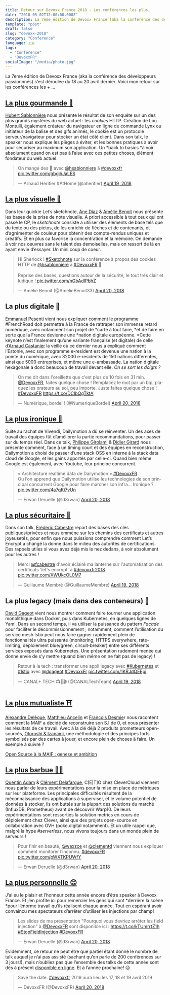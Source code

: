 ```yaml
---
title: Retour sur Devoxx France 2018 - Les conférences les plus…
date: "2018-05-02T12:00:00.000Z"
description: La 7ème édition de Devoxx France (aka la conférence des développeurs passionnnés) s’est déroulée du 18 au 20 avril dernier. Voici mon retour sur les conférences les + …
template: "post"
draft: false
slug: "devoxx-2018"
category: "Conference"
language: 🇫🇷
tags:
  - "Conference"
  - "DevoxxFR"
socialImage: "/media/photo.jpg"
---
```


La 7ème édition de Devoxx France (aka la conférence des développeurs passionnnés) s’est déroulée du 18 au 20 avril dernier. Voici mon retour sur les conférences les + …

## [La plus gourmande 🍪](https://cfp.devoxx.fr/2018/talk/NMW-2592/%23RetourAuxSources_:_%F0%9F%8D%AA_Les_cookies_HTTP)
[Hubert Sablonnière](https://twitter.com/hsablonniere) nous présente le résultat de son enquête sur un des plus grands mystères du web actuel : les *cookies* HTTP. Création de Lou Montulli, également créateur du navigateur en ligne de commande Lynx ou initiateur de la balise <blink/> et des gifs animés, le cookie est un protocole serveur/navigateur pour stocker un état côté client. Dans son talk, le speaker nous explique les pièges à éviter, et les bonnes pratiques à avoir pour sécuriser au maximum son application. Un *back to basics *à voir absolument quand on est pas à l’aise avec ces petites choses, élément fondateur du web actuel.

<blockquote class="twitter-tweet"><p lang="fr" dir="ltr">On mange des 🍪 avec <a href="https://twitter.com/hsablonniere?ref_src=twsrc%5Etfw">@hsablonniere</a> à <a href="https://twitter.com/hashtag/devoxxfr?src=hash&amp;ref_src=twsrc%5Etfw">#devoxxfr</a> <a href="https://t.co/gbgihJaLES">pic.twitter.com/gbgihJaLES</a></p>&mdash; Arnaud Héritier #AtHome (@aheritier) <a href="https://twitter.com/aheritier/status/986916041363206145?ref_src=twsrc%5Etfw">April 19, 2018</a></blockquote> <script async src="https://platform.twitter.com/widgets.js" charset="utf-8"></script>

## [La plus visuelle 🎨](https://cfp.devoxx.fr/2018/talk/LHA-6515/Let%E2%80%99s_Sketchnote_:_prise_de_notes_visuelle)
Dans leur quickie Let’s sketchnote, [Ane Diaz](https://twitter.com/ane_naiz) & [Amélie Benoit](https://twitter.com/AmelieBenoit33) nous présente les bases de la prise de note visuelle. A priori accessible à tout ceux qui ont passé le CP, le *sketchnote* consiste à utiliser des éléments de base tels que du texte ou des pictos, de les enrichir de flèches et de contenants, et d’agrémenter de couleur pour obtenir des compte-rendus uniques et créatifs. Et en plus ca favorise la concentration et la mémoire. On demande à voir nos oeuvres sans le talent des demoiselles, mais on ressort de là en ayant envie d’essayer. Un mini coup de coeur.

<blockquote class="twitter-tweet"><p lang="fr" dir="ltr">Hi Sherlock ! <a href="https://twitter.com/hashtag/Sketchnote?src=hash&amp;ref_src=twsrc%5Etfw">#Sketchnote</a> sur la conférence à propos des cookies HTTP de <a href="https://twitter.com/hsablonniere?ref_src=twsrc%5Etfw">@hsablonniere</a> à <a href="https://twitter.com/hashtag/DevoxxFR?src=hash&amp;ref_src=twsrc%5Etfw">#DevoxxFR</a> 🍪<br><br>Reprise des bases, questions autour de la sécurité, le tout très clair et ludique ! <a href="https://t.co/nGbAdIPbhZ">pic.twitter.com/nGbAdIPbhZ</a></p>&mdash; Amélie Benoit (@AmelieBenoit33) <a href="https://twitter.com/AmelieBenoit33/status/987330857051545600?ref_src=twsrc%5Etfw">April 20, 2018</a></blockquote> <script async src="https://platform.twitter.com/widgets.js" charset="utf-8"></script>

## La plus digitale 👋
[Emmanuel Pesenti](https://twitter.com/EmmanuelPESENTI) vient nous expliquer comment le programme #FrenchRoad doit permettre à la France de rattraper son immense retard numérique, avec notamment son projet de *carte à tout faire, *et de faire en sorte que la France devienne une *nation digitale européenne. *Cette keynote n’est finalement qu’une variante française (et digitale) de celle d’[Arnaud Castanier](https://twitter.com/arnocast) la veille où ce dernier nous a expliqué comment l’Estonie, avec son programme e-resident est devenue une nation à la pointe du numérique, avec 32000 e-residents de 150 nations différentes, ainsi que 5000 entreprises, et même une e-ambassade. La nation digitale hexagonale a donc beaucoup de travail devant elle. *On se sort les doigts ?*

<blockquote class="twitter-tweet"><p lang="fr" dir="ltr">On me dit dans l&#39;oreillette que c&#39;est plus de 10 fois en 31 min. <a href="https://twitter.com/DevoxxFR?ref_src=twsrc%5Etfw">@DevoxxFR</a>, faites quelque chose ! Remplacez le mot par un bip, plaquez les orateurs au sol, peu importe. Juste faites quelque chose ! <a href="https://twitter.com/hashtag/DevoxxFR?src=hash&amp;ref_src=twsrc%5Etfw">#DevoxxFR</a> <a href="https://t.co/DCIbQgTktA">https://t.co/DCIbQgTktA</a></p>&mdash; Numérique, bordel ! (@NumeriqueBordel) <a href="https://twitter.com/NumeriqueBordel/status/987233102425665541?ref_src=twsrc%5Etfw">April 20, 2018</a></blockquote> <script async src="https://platform.twitter.com/widgets.js" charset="utf-8"></script>

## [La plus ironique 🤔](https://cfp.devoxx.fr/2018/talk/KTY-9125/Architecture_Realtime_Data_de_Dailymotion)
Suite au rachat de Vivendi, Dailymotion a dû se réinventer. Un des axes de travail des équipes fût d’améliorer la partie recommandations, pour passer sur du temps réel. Dans ce talk, [Philippe Girolami](https://twitter.com/philgiro?lang=fr) & [Didier Girard](https://twitter.com/didiergirard) nous présente comment, face à un timing court et des équipes en reconstruction, Dailymotion a choisi de passer d’une stack OSS en interne à la stack data cloud de Google, et les gains apportés par celle-ci. Quand bien même Google est également, avec Youtube, leur principe concurrent.

<blockquote class="twitter-tweet"><p lang="fr" dir="ltr">« Architecture realtime data de Dailymotion » <a href="https://twitter.com/hashtag/DevoxxFR?src=hash&amp;ref_src=twsrc%5Etfw">#DevoxxFR</a> <br>Ou l’on apprend que Dailymotion utilise les technologies de son principal concurrent Google pour faire marcher son infra... Ironique ? <a href="https://t.co/4a7qKi7vUn">pic.twitter.com/4a7qKi7vUn</a></p>&mdash; Erwan Deruelle (@d3rwan) <a href="https://twitter.com/d3rwan/status/987337236093030400?ref_src=twsrc%5Etfw">April 20, 2018</a></blockquote> <script async src="https://platform.twitter.com/widgets.js" charset="utf-8"></script>

## [La plus sécuritaire 🔐](https://cfp.devoxx.fr/2018/talk/THX-0000/Balade_au_pays_de_%C2%ABLet's_Encrypt%C2%BB)
Dans son talk, [Frédéric Cabestre](https://twitter.com/fcabestre) repart des bases des clés publiques/privées et nous emmène sur les chemins des certificats et autres joyeusetés, pour enfin que nous puissions comprendre comment Let’s Encrypt a changé la donne dans le milieu des autorités de certifications. Des rappels utiles si vous avez déjà mis le nez dedans, à voir absolument pour les autres !

<blockquote class="twitter-tweet"><p lang="fr" dir="ltr">Merci <a href="https://twitter.com/fcabestre?ref_src=twsrc%5Etfw">@fcabestre</a> d&#39;avoir éclairé ma lanterne sur l&#39;automatisation des certificats &#39;let&#39;s encrypt&#39; à <a href="https://twitter.com/hashtag/devoxxfr2018?src=hash&amp;ref_src=twsrc%5Etfw">#devoxxfr2018</a> <a href="https://t.co/XWUkcOL0M7">pic.twitter.com/XWUkcOL0M7</a></p>&mdash; Guillaume Membré (@GuillaumeMembre) <a href="https://twitter.com/GuillaumeMembre/status/986962564126052358?ref_src=twsrc%5Etfw">April 19, 2018</a></blockquote> <script async src="https://platform.twitter.com/widgets.js" charset="utf-8"></script>

## La plus legacy (mais dans des conteneurs) 🚢
[David Gageot](https://twitter.com/dgageot) vient nous montrer comment faire tourner une application monolithique dans Docker, puis dans Kubernetes, en quelques lignes de Yaml. Dans un second temps, il va utiliser la puissance du pattern *Facade* pour faciliter le décommissionnement ; notamment, comment l’utilisation du service mesh Istio peut nous faire gagner rapidement plein de fonctionnalités ultra puissante (monitoring, HTTPS everywhere, rate-limiting, déploiement blue/green, circuit-breaker) entre ses différents services exposés dans Kubernetes. Une présentation rudement menée qui donne envie de s’y mettre (quand bien même on ne fait pas de legacy) !

<blockquote class="twitter-tweet"><p lang="fr" dir="ltr">Retour à la tech : transformer une appli legacy avec <a href="https://twitter.com/hashtag/Kubernetes?src=hash&amp;ref_src=twsrc%5Etfw">#Kubernetes</a> et <a href="https://twitter.com/hashtag/Istio?src=hash&amp;ref_src=twsrc%5Etfw">#Istio</a> avec <a href="https://twitter.com/dgageot?ref_src=twsrc%5Etfw">@dgageot</a> <a href="https://twitter.com/hashtag/DevoxxFr?src=hash&amp;ref_src=twsrc%5Etfw">#DevoxxFr</a> <a href="https://t.co/1KRJdQEEpi">pic.twitter.com/1KRJdQEEpi</a></p>&mdash; CANAL+ TECH 📺📱🎬 (@CANALTechTeam) <a href="https://twitter.com/CANALTechTeam/status/986920712467251202?ref_src=twsrc%5Etfw">April 19, 2018</a></blockquote> <script async src="https://platform.twitter.com/widgets.js" charset="utf-8"></script>

## [La plus mutualiste ⛩](https://cfp.devoxx.fr/2018/talk/YTS-2643/Du_mutualisme_a_l'Open_Source)
[Alexandre Delègue](https://twitter.com/chanksleroux?lang=fr), [Matthieu Ancelin](https://twitter.com/trevorreznik?lang=fr) et [Francois Desmie](https://twitter.com/desmfr?lang=fr)r nous racontent comment la MAIF a décidé de reconstruire son S.I de 0, et nous présenter les résultats de ce travail. Avec à la clé déjà 2 produits prometteurs open-sourcés, [Otoroshi & Izanami](https://maif.github.io/), une méthodologie et des principes forts symbolisés par des cartes à jouer, et encore plein de choses à faire. Un exemple à suivre ?

[Open Source à la MAIF : genèse et ambition](https://medium.com/oss-by-maif/open-source-%C3%A0-la-maif-gen%C3%A8se-et-ambition-6e7b2bc3d93d)

## [La plus barbue 🎅🏻](https://cfp.devoxx.fr/2018/talk/WIW-5296/_Monitorer_l'inconnu,_1000_*_100_series_par_jour)
[Quentin Adam](https://twitter.com/waxzce) & [Clément Delafargue](https://twitter.com/clementd), C[E|T]O chez CleverCloud viennent nous parler de leurs expérimentations pour la mise en place de métriques sur leur plateforme. Les principales difficultés résultent de la méconnaissance des applications à superviser, et le volume potentiel de données à stocker, ils ont buttés sur la plupart des solutions du marché (InfluxDB, Prometheus) avant de découvrir Warp10. De leurs expérimentations sont ressorties la solution metrics en cours de déploiement chez Clever, ainsi que des projets open-source en collaboration avec OVH (poke.digital notamment). Et un utile rappel que, malgré la hype *#serverless*, nous vivons toujours dans un monde plein de serveurs !

<blockquote class="twitter-tweet"><p lang="fr" dir="ltr">Pour finir en beauté, <a href="https://twitter.com/waxzce?ref_src=twsrc%5Etfw">@waxzce</a> et <a href="https://twitter.com/clementd?ref_src=twsrc%5Etfw">@clementd</a> viennent nous expliquer comment monitorer l’inconnu. <a href="https://twitter.com/hashtag/devoxxFR?src=hash&amp;ref_src=twsrc%5Etfw">#devoxxFR</a> <a href="https://t.co/pWXTKPUWfY">pic.twitter.com/pWXTKPUWfY</a></p>&mdash; Erwan Deruelle (@d3rwan) <a href="https://twitter.com/d3rwan/status/987352499500744704?ref_src=twsrc%5Etfw">April 20, 2018</a></blockquote> <script async src="https://platform.twitter.com/widgets.js" charset="utf-8"></script>

## [La plus personnelle 😊](http://cfp.devoxx.fr/2018/talk/FON-7243/Pourquoi_vous_devriez_arreter_d'utiliser_les_field_injection)
J’ai eu le plaisir et l’honneur cette année encore d’être speaker à Devoxx France. Et j’en profite ici pour remercier les gens qui sont *derrière la scène *pour l’énorme travail qu’ils réalisent chaque année. Tout en espérant avoir convaincu mes spectateurs d’arrêter d’utiliser les injections par champ!

<blockquote class="twitter-tweet"><p lang="fr" dir="ltr">Les slides de ma présentation &quot;Pourquoi vous devriez arrêter les field injection&quot; à <a href="https://twitter.com/DevoxxFR?ref_src=twsrc%5Etfw">@DevoxxFR</a> sont disponible ici : <a href="https://t.co/kTUmrrtZ1h">https://t.co/kTUmrrtZ1h</a><br> <a href="https://twitter.com/hashtag/StopFieldInjection?src=hash&amp;ref_src=twsrc%5Etfw">#StopFieldInjection</a> <a href="https://twitter.com/hashtag/DevoxxFR?src=hash&amp;ref_src=twsrc%5Etfw">#DevoxxFR</a></p>&mdash; Erwan Deruelle (@d3rwan) <a href="https://twitter.com/d3rwan/status/987308718193827841?ref_src=twsrc%5Etfw">April 20, 2018</a></blockquote> <script async src="https://platform.twitter.com/widgets.js" charset="utf-8"></script>

Evidemment, ce retour ne peut être que partiel étant donné le nombre de talk auquel je n’ai pas assisté (sachant qu’on parle de 200 conférences sur 3 jours!), mais n’oubliez pas que l’ensemble des talks de cette année sont dès à présent [disponible en ligne](https://www.youtube.com/playlist?list=PLTbQvx84FrARa9pUtZYK7t_UfyGMCPOBn).
Et à l’année prochaine! 😉

<blockquote class="twitter-tweet"><p lang="fr" dir="ltr">Save the date. <a href="https://twitter.com/hashtag/devoxxfr?src=hash&amp;ref_src=twsrc%5Etfw">#devoxxfr</a> 2019 aura lieu les 17, 18 et 19 avril 2019</p>&mdash; DevoxxFR (@DevoxxFR) <a href="https://twitter.com/DevoxxFR/status/987220513952010241?ref_src=twsrc%5Etfw">April 20, 2018</a></blockquote> <script async src="https://platform.twitter.com/widgets.js" charset="utf-8"></script>
